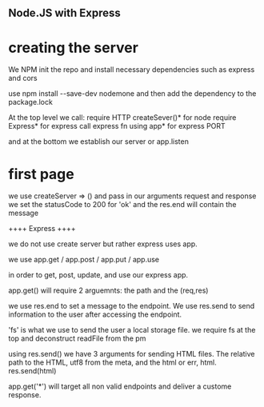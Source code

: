 ## Node.JS with Express


# creating the server
We NPM init the repo and install necessary dependencies such as express and cors

use npm install --save-dev nodemone and then add the dependency to the package.lock

At the top level we call:
require HTTP
createSever()* for node
require Express* for express
call express fn using app* for express
PORT

and at the bottom we establish our server or app.listen

# first page
we use createServer => () and pass in our arguments request and response
we set the statusCode to 200 for 'ok'
and the res.end will contain the message

++++ Express ++++

we do not use create server but rather express uses app.

we use app.get / app.post / app.put / app.use 

in order to get, post, update, and use our express app.

app.get() will require 2 arguemnts: the path and the (req,res)

we use res.end to set a message to the endpoint. We use res.send to send information to the user after accessing the endpoint.

'fs' is what we use to send the user a local storage file.
we require fs at the top and deconstruct readFile from the pm

using res.send() we have 3 arguments for sending HTML files. The relative path to the HTML, utf8 from the meta, and the html or err, html. 
res.send(html)

app.get('*') will target all non valid endpoints and deliver a custome response.
